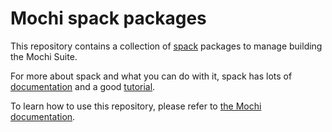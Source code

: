 # Mochi spack packages

This repository contains a collection of [spack](https://spack.io/)  packages to manage
building the Mochi Suite.

For more about spack and what you can do with it, spack has lots of
[documentation](https://spack.readthedocs.io/en/latest/) and a good
[tutorial](https://spack.readthedocs.io/en/latest/tutorial_sc16.html).

To learn how to use this repository, please refer to
[the Mochi documentation](https://mochi.readthedocs.io/en/latest/).
